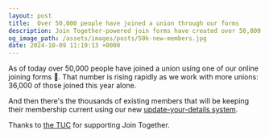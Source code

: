```yaml
---
layout: post
title:  Over 50,000 people have joined a union through our forms
description: Join Together-powered join forms have created over 50,000 new union members, with 36,000 this year alone!
og_image_path: /assets/images/posts/50k-new-members.jpg
date: 2024-10-09 11:19:13 +0000
---
```


As of today over 50,000 people have joined a union using one of our online joining forms 🎉. That number is rising
rapidly as we work with more unions: 36,000 of those joined this year alone.

And then there's the thousands of existing members that will be keeping their membership current using our new [update-your-details system](/post/2024-08-27-updating-member-details/).

Thanks to [the TUC](https://www.tuc.org.uk) for supporting Join Together.
